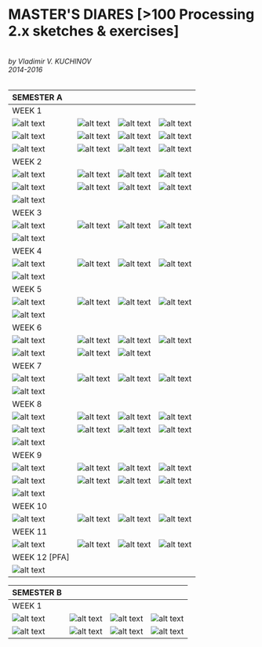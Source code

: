 <h1>MASTER'S DIARES [>100 Processing 2.x sketches & exercises]</h1><br>
<i>by Vladimir V. KUCHINOV</i><br>
<i>2014-2016</i><br><br>


| SEMESTER A | | | | 
| :------ | :------ | :------ | :------
| WEEK 1 |
| ![alt text](https://github.com/vkuchinov/MasterDiary/blob/master/SemesterA/WEEK1/Cellular_Artefact_One/thumb.png?raw=true "Cellular_Artefact_One") | ![alt text](https://github.com/vkuchinov/MasterDiary/blob/master/SemesterA/WEEK1/dynamicFibonacci/thumb.png?raw=true "dynamicFibonacci") | ![alt text](https://github.com/vkuchinov/MasterDiary/blob/master/SemesterA/WEEK1/FibonacciSpiral/thumb.png?raw=true "FibonacciSpiral") | ![alt text](https://github.com/vkuchinov/MasterDiary/blob/master/SemesterA/WEEK1/For_Loop_Reversed_Array/thumb.png?raw=true "For_Loop_Reversed_Array") 
| ![alt text](https://github.com/vkuchinov/MasterDiary/blob/master/SemesterA/WEEK1/GameOfLife/thumb.png?raw=true "GameOfLife") | ![alt text](https://github.com/vkuchinov/MasterDiary/blob/master/SemesterA/WEEK1/GoL_3D_Lifetime/thumb.png?raw=true "GoL_3D_Lifetime") | ![alt text](https://github.com/vkuchinov/MasterDiary/blob/master/SemesterA/WEEK1/HexagonalCA/thumb.png?raw=true "HexagonalCA") | ![alt text](https://github.com/vkuchinov/MasterDiary/blob/master/SemesterA/WEEK1/MC_Escher_MkI/thumb.png?raw=true "MC_Escher_MkI")
| ![alt text](https://github.com/vkuchinov/MasterDiary/blob/master/SemesterA/WEEK1/PythagorianTree/thumb.png?raw=true "PythagorianTree") | ![alt text](https://github.com/vkuchinov/MasterDiary/blob/master/SemesterA/WEEK1/There_Is_Always_A_Bigger_Fish/thumb.png?raw=true "There_Is_Always_A_Bigger_Fish") | ![alt text](https://github.com/vkuchinov/MasterDiary/blob/master/SemesterA/WEEK1/Tracers/thumb.png?raw=true "Tracers") | ![alt text](https://github.com/vkuchinov/MasterDiary/blob/master/SemesterA/WEEK1/WolframCA_PDFs/thumb.png?raw=true "WolframCA_PDFs")
| WEEK 2 |
| ![alt text](https://github.com/vkuchinov/MasterDiary/blob/master/SemesterA/WEEK2/AnyFunctionDiagram/thumb.png?raw=true "AnyFunctionDiagram") | ![alt text](https://github.com/vkuchinov/MasterDiary/blob/master/SemesterA/WEEK2/ArrayListAddingAtIndex/thumb.png?raw=true "ArrayListAddingAtIndex") | ![alt text](https://github.com/vkuchinov/MasterDiary/blob/master/SemesterA/WEEK2/CompassExample/thumb.png?raw=true "CompassExample") | ![alt text](https://github.com/vkuchinov/MasterDiary/blob/master/SemesterA/WEEK2/Factorials/thumb.png?raw=true "Factorials")
| ![alt text](https://github.com/vkuchinov/MasterDiary/blob/master/SemesterA/WEEK2/ForLoopTricks/thumb.png?raw=true "ForLoopTricks") | ![alt text](https://github.com/vkuchinov/MasterDiary/blob/master/SemesterA/WEEK2/GA_Interface/thumb.png?raw=true "GA_Interface") | ![alt text](https://github.com/vkuchinov/MasterDiary/blob/master/SemesterA/WEEK2/GrayScottAlgorithm/thumb.png?raw=true "GrayScottAlgorithm") | ![alt text](https://github.com/vkuchinov/MasterDiary/blob/master/SemesterA/WEEK2/LCM_GCF_Functions/thumb.png?raw=true "LCM_GCF_Functions") 
|  ![alt text](https://github.com/vkuchinov/MasterDiary/blob/master/SemesterA/WEEK2/UCC_ExperimentFOUR/thumb.png?raw=true "UCC_ExperimentFOUR")
| WEEK 3 |
| ![alt text](https://github.com/vkuchinov/MasterDiary/blob/master/SemesterA/WEEK3/CubicVoronoiDiagram/thumb.png?raw=true "CubicVoronoiDiagram") | ![alt text](https://github.com/vkuchinov/MasterDiary/blob/master/SemesterA/WEEK3/ExperimentalDiagram/thumb.png?raw=true "ExperimentalDiagram") | ![alt text](https://github.com/vkuchinov/MasterDiary/blob/master/SemesterA/WEEK3/ManhattanDiagram/thumb.png?raw=true "ManhattanDiagram") | ![alt text](https://github.com/vkuchinov/MasterDiary/blob/master/SemesterA/WEEK3/Spidrons/thumb.png?raw=true "Spidrons")
| ![alt text](https://github.com/vkuchinov/MasterDiary/blob/master/SemesterA/WEEK3/VoronoiOverManhattan/thumb.png?raw=true "VoronoiOverManhattan") |  | 
| WEEK 4 |
| ![alt text](https://github.com/vkuchinov/MasterDiary/blob/master/SemesterA/WEEK4/BreedingInvaders/thumb.png?raw=true "BreedingInvaders") | ![alt text](https://github.com/vkuchinov/MasterDiary/blob/master/SemesterA/WEEK4/CircularReflection/thumb.png?raw=true "CircularReflection") | ![alt text](https://github.com/vkuchinov/MasterDiary/blob/master/SemesterA/WEEK4/CircularReflectons2/thumb.png?raw=true "CircularReflectons2") | ![alt text](https://github.com/vkuchinov/MasterDiary/blob/master/SemesterA/WEEK4/MultistagedGoL/thumb.gif?raw=true "MultistagedGoL") 
| ![alt text](https://github.com/vkuchinov/MasterDiary/blob/master/SemesterA/WEEK4/randomGaussian/thumb.png?raw=true "randomGaussian") |
| WEEK 5 |
| ![alt text](https://github.com/vkuchinov/MasterDiary/blob/master/SemesterA/WEEK5/CirclesCollisionCheck/thumb.png?raw=true "CirclesCollisionCheck") | ![alt text](https://github.com/vkuchinov/MasterDiary/blob/master/SemesterA/WEEK5/GingermanMap/thumb.png?raw=true "GingermanMap") | ![alt text](https://github.com/vkuchinov/MasterDiary/blob/master/SemesterA/WEEK5/HeartIllusion/thumb.png?raw=true "HeartIllusion") | ![alt text](https://github.com/vkuchinov/MasterDiary/blob/master/SemesterA/WEEK5/RectanglesCollisionCheck/thumb.png?raw=true "RectanglesCollisionCheck")
| ![alt text](https://github.com/vkuchinov/MasterDiary/blob/master/SemesterA/WEEK5/ThresholdMetaballs/thumb.png?raw=true "ThresholdMetaballs")
| WEEK 6 |
| ![alt text](https://github.com/vkuchinov/MasterDiary/blob/master/SemesterA/WEEK6/BigNumberTest/thumb.png?raw=true "BigNumberTest") | ![alt text](https://github.com/vkuchinov/MasterDiary/blob/master/SemesterA/WEEK6/BypassingPushPopMatrix/thumb.png?raw=true "BypassingPushPopMatrix") | ![alt text](https://github.com/vkuchinov/MasterDiary/blob/master/SemesterA/WEEK6/LangtonsAntZoomed/thumb.png?raw=true "LangtonsAntZoomed") | ![alt text](https://github.com/vkuchinov/MasterDiary/blob/master/SemesterA/WEEK6/LogarithmicAndExponentialScales/thumb.png?raw=true "LogarithmicAndExponentialScales")
| ![alt text](https://github.com/vkuchinov/MasterDiary/blob/master/SemesterA/WEEK6/MonteCarloDsitribution/thumb.png?raw=true "MonteCarloDsitribution") | ![alt text](https://github.com/vkuchinov/MasterDiary/blob/master/SemesterA/WEEK6/MouseInputFunction/thumb.png?raw=true "MouseInputFunction") | ![alt text](https://github.com/vkuchinov/MasterDiary/blob/master/SemesterA/WEEK6/UniformDistribution/thumb.png?raw=true "UniformDistribution") 
| WEEK 7 |
| ![alt text](https://github.com/vkuchinov/MasterDiary/blob/master/SemesterA/WEEK7/HarshadNumbers/thumb.png?raw=true "HarshadNumbers") | ![alt text](https://github.com/vkuchinov/MasterDiary/blob/master/SemesterA/WEEK7/HatchedCircle/thumb.png?raw=true "HatchedCircle") | ![alt text](https://github.com/vkuchinov/MasterDiary/blob/master/SemesterA/WEEK7/HatchedRectangle/thumb.png?raw=true "HatchedRectangle") | ![alt text](https://github.com/vkuchinov/MasterDiary/blob/master/SemesterA/WEEK7/LSystems/thumb.png?raw=true "LSystems")
| ![alt text](https://github.com/vkuchinov/MasterDiary/blob/master/SemesterA/WEEK7/LSystemsAlternative/thumb.png?raw=true "LSystemsAlternative")
| WEEK 8 |
| ![alt text](https://github.com/vkuchinov/MasterDiary/blob/master/SemesterA/WEEK8/CentripetalForce/thumb.png?raw=true "CentripetalForce") | ![alt text](https://github.com/vkuchinov/MasterDiary/blob/master/SemesterA/WEEK8/CentripetalRepeller/thumb.png?raw=true "CentripetalRepeller") | ![alt text](https://github.com/vkuchinov/MasterDiary/blob/master/SemesterA/WEEK8/DoubleForLoop/thumb.png?raw=true "DoubleForLoop") | ![alt text](https://github.com/vkuchinov/MasterDiary/blob/master/SemesterA/WEEK8/KochSnowflakes/thumb.png?raw=true "KochSnowflakes") 
| ![alt text](https://github.com/vkuchinov/MasterDiary/blob/master/SemesterA/WEEK8/MitsubishiFlake/thumb.gif?raw=true "MitsubishiFlake") | ![alt text](https://github.com/vkuchinov/MasterDiary/blob/master/SemesterA/WEEK8/parallelCurves/thumb.png?raw=true "parallelCurves") | ![alt text](https://github.com/vkuchinov/MasterDiary/blob/master/SemesterA/WEEK8/parallelLines/thumb.png?raw=true "parallelLines") | ![alt text](https://github.com/vkuchinov/MasterDiary/blob/master/SemesterA/WEEK8/StrokeStyles/thumb.png?raw=true "StrokeStyles") 
| ![alt text](https://github.com/vkuchinov/MasterDiary/blob/master/SemesterA/WEEK8/TurmiteMachine/thumb.png?raw=true "TurmiteMachine")
| WEEK 9 |
| ![alt text](https://github.com/vkuchinov/MasterDiary/blob/master/SemesterA/WEEK9/Bisectors/thumb.png?raw=true "Bisectors") | ![alt text](https://github.com/vkuchinov/MasterDiary/blob/master/SemesterA/WEEK9/BisectorsVsVoronoi/thumb.png?raw=true "BisectorsVsVoronoi") | ![alt text](https://github.com/vkuchinov/MasterDiary/blob/master/SemesterA/WEEK9/Circumcircle/thumb.png?raw=true "Circumcircle") | ![alt text](https://github.com/vkuchinov/MasterDiary/blob/master/SemesterA/WEEK9/CircumcircleMkII/thumb.png?raw=true "CircumcircleMkII")
| ![alt text](https://github.com/vkuchinov/MasterDiary/blob/master/SemesterA/WEEK9/ConvexHull/thumb.png?raw=true "ConvexHull") | ![alt text](https://github.com/vkuchinov/MasterDiary/blob/master/SemesterA/WEEK9/ConvexHull_Metaballs/thumb.png?raw=true "ConvexHull_Metaballs") | ![alt text](https://github.com/vkuchinov/MasterDiary/blob/master/SemesterA/WEEK9/EpsilonEPS/thumb.png?raw=true "EpsilonEPS") | ![alt text](https://github.com/vkuchinov/MasterDiary/blob/master/SemesterA/WEEK9/MetaballsCV/thumb.png?raw=true "MetaballsCV")
| ![alt text](https://github.com/vkuchinov/MasterDiary/blob/master/SemesterA/WEEK9/TwoLinesIntersection/thumb.png?raw=true "TwoLinesIntersection")
| WEEK 10 |
| ![alt text](https://github.com/vkuchinov/MasterDiary/blob/master/SemesterA/WEEK10/BooleanTrick/thumb.png?raw=true "BooleanTrick") | ![alt text](https://github.com/vkuchinov/MasterDiary/blob/master/SemesterA/WEEK10/ChladniInteference/thumb.png?raw=true "ChladniInteference") | ![alt text](https://github.com/vkuchinov/MasterDiary/blob/master/SemesterA/WEEK10/ProceduralCone/thumb.png?raw=true "ProceduralCone") | ![alt text](https://github.com/vkuchinov/MasterDiary/blob/master/SemesterA/WEEK10/WindowResizeTitle/thumb.png?raw=true "WindowResizeTitle")
| WEEK 11 |
| ![alt text](https://github.com/vkuchinov/MasterDiary/blob/master/SemesterA/WEEK11/ForContinueSkip/thumb.png?raw=true "ForContinueSkip") | ![alt text](https://github.com/vkuchinov/MasterDiary/blob/master/SemesterA/WEEK11/minimRadial/thumb.png?raw=true "minimRadial") | ![alt text](https://github.com/vkuchinov/MasterDiary/blob/master/SemesterA/WEEK11/MultiForLoop/thumb.png?raw=true "MultiForLoop") | ![alt text](https://github.com/vkuchinov/MasterDiary/blob/master/SemesterA/WEEK11/RandomSet/thumb.png?raw=true "RandomSet")
| WEEK 12 [PFA] |
| ![alt text](https://github.com/vkuchinov/MasterDiary/blob/master/SemesterA/PFA/cmykSplitter/thumb.png?raw=true "cmykSplitter") |


| SEMESTER B | | | | 
| :------ | :------ | :------ | :------
| WEEK 1 |
| ![alt text](https://github.com/vkuchinov/MasterDiary/blob/master/SemesterB/WEEK1/CircularRelationshipGraph/thumb.png?raw=true "CircularRelationshipGraph")  | ![alt text](https://github.com/vkuchinov/MasterDiary/blob/master/SemesterB/WEEK1/CurlNoiseDivergence/thumb.png?raw=true "CurlNoiseDivergence") | ![alt text](https://github.com/vkuchinov/MasterDiary/blob/master/SemesterB/WEEK1/KaryTreeClass/thumb.png?raw=true "KaryTreeClass") | ![alt text](https://github.com/vkuchinov/MasterDiary/blob/master/SemesterB/WEEK1/KernelFilters/thumb.png?raw=true "KernelFilters") 
| ![alt text](https://github.com/vkuchinov/MasterDiary/blob/master/SemesterB/WEEK1/RotateArrayList/thumb.png?raw=true "RotateArrayList")  | ![alt text](https://github.com/vkuchinov/MasterDiary/blob/master/SemesterB/WEEK1/RotatingVoronoi/thumb.png?raw=true "RotatingVoronoi")  | ![alt text](https://github.com/vkuchinov/MasterDiary/blob/master/SemesterB/WEEK1/SeprarableKernelFilters/thumb.png?raw=true "SeprarableKernelFilters")  | ![alt text](https://github.com/vkuchinov/MasterDiary/blob/master/SemesterB/WEEK1/Superellipse/thumb.png?raw=true "Superellipse") 

